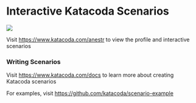 # Interactive Katacoda Scenarios

[![](http://shields.katacoda.com/katacoda/anestr/count.svg)](https://www.katacoda.com/anestr "Get your profile on Katacoda.com")

Visit https://www.katacoda.com/anestr to view the profile and interactive scenarios

### Writing Scenarios
Visit https://www.katacoda.com/docs to learn more about creating Katacoda scenarios

For examples, visit https://github.com/katacoda/scenario-example
